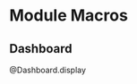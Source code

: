 <!--
attribute: 
version:  0.0.1
language: en
narrator: UK English Female
title: Module Macros for Car dashboard
comment:  This is placeholder module to save macros used in other modules.

@version_history 

@end

script: assets/html5-canvas-speedometer/js/fraction.min.js
script: assets/html5-canvas-speedometer/js/speedometer.js

@onload
console.log("Loading dashboard module");

async function waitForDashboard() {
  while (!window.Dashboard) {
    await new Promise(resolve => setTimeout(resolve, 100)); // wait 100ms
  }
  // Once window.connection is available
  dashboardAvailable();
}

function dashboardAvailable() {
    console.log("Dashboard module loaded");
}

// Call this function to start the waiting process
waitForDashboard();

window.turnSignalsStates = {
        'left':  false,
        'right': false
    }
    
window.iconsStates = {
        // main circle
        'dippedBeam': 0,
        'brake':      0,
        'drift':      0,
        'highBeam':   0,
        'lock':       0,
        'seatBelt':   0,
        'engineTemp': 0,
        'stab':       0,
        'abs':        0,
        // right circle
        'gas':        0,
        'trunk':      0,
        'bonnet':     0,
        'doors':      0,
        // left circle
        'battery':    0,
        'oil':        0,
        'engineFail': 0
    }

window.speed = 0.0;
window.gas = 0.5;
window.mileage = 12345;
window.tacho = 0.0;

@end

@Dashboard.display
<div id="speedometer" style="transform: scale(1.0); transform-origin: top left;">
<div style="display: none;"><img id="sprite" src="assets/html5-canvas-speedometer/assets/icons.svg"></div>
<canvas id="canvas" width="560" height="280"></canvas>
</div>

<script>
    window.dashboard_refresh = setInterval(function()
    {
        let change = ( window.tacho - 0.2 ) * 0.01;
        window.speed = Math.max( 0, Math.min( 1, window.speed + change ) );

        if( !document.getElementById("canvas") )
        {
            clearInterval( window.dashboard_refresh );
            return;
        }

        try
        {
            window.Dashboard.draw( document.getElementById("canvas"), 
                window.speed * 0.95 + ( 0.005 * Math.random() -0.0025 ), 
                window.tacho, 
                window.gas, 
                window.mileage, 
                window.turnSignalsStates, 
                window.iconsStates );
        }
        catch (error)
        {
            console.error("An error occurred:", error);
        }
        
    }, 1000/16);

    console.log( "init" );
</script>
@end
-->

# Module Macros

## Dashboard

@Dashboard.display

<script>
    setInterval(function()
    {
        console.log( "Update" );

        try
        {
            window.mileage += 1;
            window.speed = (window.speed + 0.001) % 1;
            window.tacho = (window.tacho + 0.01) % 1;
            window.gas = (window.gas + 0.01) % 1;
        }
        catch (error)
        {
            console.error("An error occurred:", error);
        }
        
    }, 1000/10);
</script>